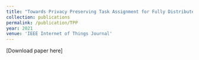 ```yaml
---
title: "Towards Privacy Preserving Task Assignment for Fully Distributed Spatial Crowdsourcing"
collection: publications
permalink: /publication/TPP
year: 2021
venue: 'IEEE Internet of Things Journal'
---
```


[Download paper here]
